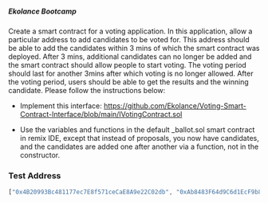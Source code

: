 ##### Ekolance Bootcamp

Create a smart contract for a voting application. In this application, allow a particular address to add candidates to be voted for. This address should be able to add the candidates within 3 mins of which the smart contract was deployed. After 3 mins, additional candidates can no longer be added and the smart contract should allow people to start voting. The voting period should last for another 3mins after which voting is no longer allowed. After the voting period, users should be able to get the results and the winning candidate. Please follow the instructions below:

- Implement this interface: https://github.com/Ekolance/Voting-Smart-Contract-Interface/blob/main/IVotingContract.sol

- Use the variables and functions in the default _ballot.sol smart contract in remix IDE, except that instead of proposals, you now have candidates, and the candidates are added one after another via a function, not in the constructor. 

### Test Address
```javascript 
["0x4B20993Bc481177ec7E8f571ceCaE8A9e22C02db", "0xAb8483F64d9C6d1EcF9b849Ae677dD3315835cb2", "0x1aE0EA34a72D944a8C7603FfB3eC30a6669E454C"]
```